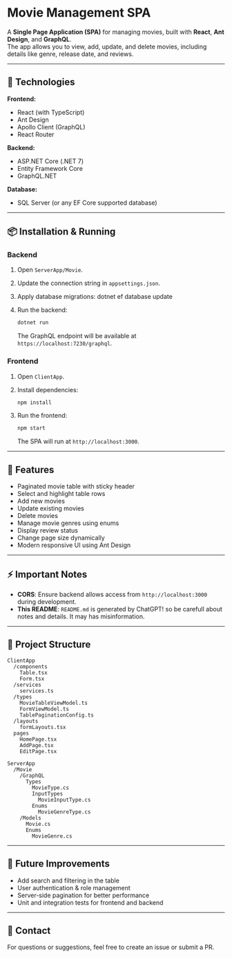 
# Movie Management SPA

A **Single Page Application (SPA)** for managing movies, built with **React**, **Ant Design**, and **GraphQL**.  
The app allows you to view, add, update, and delete movies, including details like genre, release date, and reviews.

---

## 🔹 Technologies

**Frontend:**
- React (with TypeScript)
- Ant Design
- Apollo Client (GraphQL)
- React Router

**Backend:**
- ASP.NET Core (.NET 7)
- Entity Framework Core
- GraphQL.NET

**Database:**
- SQL Server (or any EF Core supported database)

---

## 📦 Installation & Running

### Backend
1. Open `ServerApp/Movie`.
2. Update the connection string in `appsettings.json`.
3. Apply database migrations:
   dotnet ef database update

4. Run the backend:

   ```bash
   dotnet run
   ```

   The GraphQL endpoint will be available at `https://localhost:7230/graphql`.

### Frontend

1. Open `ClientApp`.
2. Install dependencies:

   ```bash
   npm install
   ```
3. Run the frontend:

   ```bash
   npm start
   ```

   The SPA will run at `http://localhost:3000`.

---

## 📝 Features

* Paginated movie table with sticky header
* Select and highlight table rows
* Add new movies
* Update existing movies
* Delete movies
* Manage movie genres using enums
* Display review status
* Change page size dynamically
* Modern responsive UI using Ant Design

---

## ⚡ Important Notes

* **CORS**: Ensure backend allows access from `http://localhost:3000` during development.
* **This README**: `README.md` is generated by ChatGPT! so be carefull about notes and details. It may has misinformation.

---

## 📁 Project Structure

```
ClientApp
  /components
    Table.tsx
    Form.tsx
  /services
    services.ts
  /types
    MovieTableViewModel.ts
    FormViewModel.ts
    TablePaginationConfig.ts
  /layouts
    formLayouts.tsx
  pages
    HomePage.tsx
    AddPage.tsx
    EditPage.tsx

ServerApp
  /Movie
    /GraphQL
      Types
        MovieType.cs
        InputTypes
          MovieInputType.cs
        Enums
          MovieGenreType.cs
    /Models
      Movie.cs
      Enums
        MovieGenre.cs
```

---

## 🚀 Future Improvements

* Add search and filtering in the table
* User authentication & role management
* Server-side pagination for better performance
* Unit and integration tests for frontend and backend

---

## 💬 Contact

For questions or suggestions, feel free to create an issue or submit a PR.

